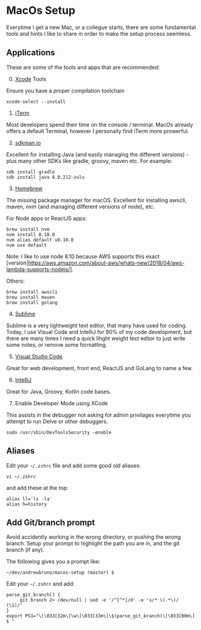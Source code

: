 # MacOs Setup

Everytime I get a new Mac, or a collegue starts, there are some fundamental tools and hints I like to share in order to make the setup process seemless.

## Applications

These are some of the tools and apps that are recommended:

0. [Xcode](https://developer.apple.com/xcode/) Tools

Ensure you have a proper compilation toolchain
```
xcode-select --install
```

1. [iTerm](https://www.iterm2.com/)

Most developers spend their time on the console / terminal.  MacOs already offers a default Terminal, however I personally find iTerm more prowerful.

2. [sdkman.io](https://sdkman.io/install)

Excellent for installing Java (and easily managing the different versions) - plus many other SDKs like gradle, groovy, maven etc.  For example:

```
sdk install gradle
sdk install java 8.0.212-zulu
```

3. [Homebrew](https://brew.sh/)

The missing package manager for macOS.  Excellent for installing awscli, maven, nvm (and managing different versions of node), etc.

For Node apps or ReactJS apps:
```
brew install nvm
nvm install 8.10.0
nvm alias default v8.10.0
nvm use default
```
Note: I like to use node 8.10 because AWS supports this exact [version|https://aws.amazon.com/about-aws/whats-new/2018/04/aws-lambda-supports-nodejs/].

Others:
```
brew install awscli
brew install maven
brew install golang
```

4. [Sublime](https://www.sublimetext.com/)

Sublime is a very lightweight text editor, that many have used for coding.  Today, I use Visual Code and IntelliJ for 90% of my code development, but there are many times I need a quick lihght weight text editor to just write some notes, or remove some formatting.

5. [Visual Studio Code](https://code.visualstudio.com/)

Great for web development, front end, ReactJS and GoLang to name a few.

6. [IntelliJ](https://www.jetbrains.com/idea/)

Great for Java, Groovy, Kotlin code bases.

7. Enable Developer Mode using XCode

This assists in the debugger not asking for admin privilages everytime you attempt to run Delve or other debuggers.

```
sudo /usr/sbin/DevToolsSecurity -enable
```

## Aliases

Edit your `~/.zshrc` file and add some good old aliases:

`vi ~/.zshrc`

and add these at the top:

```
alias ll='ls -la'
alias h=history
```

## Add Git/branch prompt

Avoid accidently working in the wrong directory, or pushing the wrong branch. Setup your prompt to highlight the path you are in, and the git branch (if any).

The following gives you a prompt like:

```~/dev/andrewbruno/macos-setup (master) $```

Edit your `~/.zshrc` and add:

```
parse_git_branch() {
     git branch 2> /dev/null | sed -e '/^[^*]/d' -e 's/* \(.*\)/ (\1)/'
}
export PS1="\[\033[32m\]\w\[\033[33m\]\$(parse_git_branch)\[\033[00m\] $ "
```
